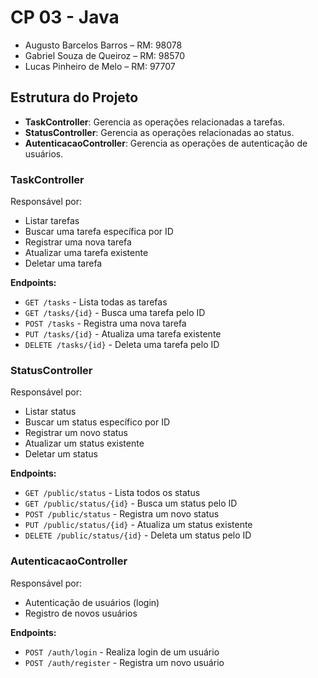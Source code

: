 # CP 03 - Java

- Augusto Barcelos Barros – RM: 98078
- Gabriel Souza de Queiroz – RM: 98570
- Lucas Pinheiro de Melo – RM: 97707

## Estrutura do Projeto

- **TaskController**: Gerencia as operações relacionadas a tarefas.
- **StatusController**: Gerencia as operações relacionadas ao status.
- **AutenticacaoController**: Gerencia as operações de autenticação de usuários.

### TaskController

Responsável por:

- Listar tarefas
- Buscar uma tarefa específica por ID
- Registrar uma nova tarefa
- Atualizar uma tarefa existente
- Deletar uma tarefa

**Endpoints:**

- `GET /tasks` - Lista todas as tarefas
- `GET /tasks/{id}` - Busca uma tarefa pelo ID
- `POST /tasks` - Registra uma nova tarefa
- `PUT /tasks/{id}` - Atualiza uma tarefa existente
- `DELETE /tasks/{id}` - Deleta uma tarefa pelo ID

### StatusController

Responsável por:

- Listar status
- Buscar um status específico por ID
- Registrar um novo status
- Atualizar um status existente
- Deletar um status

**Endpoints:**

- `GET /public/status` - Lista todos os status
- `GET /public/status/{id}` - Busca um status pelo ID
- `POST /public/status` - Registra um novo status
- `PUT /public/status/{id}` - Atualiza um status existente
- `DELETE /public/status/{id}` - Deleta um status pelo ID

### AutenticacaoController

Responsável por:

- Autenticação de usuários (login)
- Registro de novos usuários

**Endpoints:**

- `POST /auth/login` - Realiza login de um usuário
- `POST /auth/register` - Registra um novo usuário
